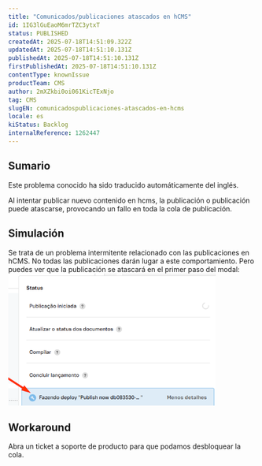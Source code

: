 ```yaml
---
title: "Comunicados/publicaciones atascados en hCMS"
id: 1IG3lGuEaoM6mrTZC3ytxT
status: PUBLISHED
createdAt: 2025-07-18T14:51:09.322Z
updatedAt: 2025-07-18T14:51:10.131Z
publishedAt: 2025-07-18T14:51:10.131Z
firstPublishedAt: 2025-07-18T14:51:10.131Z
contentType: knownIssue
productTeam: CMS
author: 2mXZkbi0oi061KicTExNjo
tag: CMS
slugEN: comunicadospublicaciones-atascados-en-hcms
locale: es
kiStatus: Backlog
internalReference: 1262447
---
```


## Sumario

<div class="alert alert-info">
  <p>Este problema conocido ha sido traducido automáticamente del inglés.</p>
</div>


Al intentar publicar nuevo contenido en hcms, la publicación o publicación puede atascarse, provocando un fallo en toda la cola de publicación.


##

## Simulación


Se trata de un problema intermitente relacionado con las publicaciones en hCMS. No todas las publicaciones darán lugar a este comportamiento. Pero puedes ver que la publicación se atascará en el primer paso del modal:
 ![](https://raw.githubusercontent.com/vtexdocs/help-center-content/refs/heads/main/docs/es/known-issues/CMS/comunicadospublicaciones-atascados-en-hcms_1.png)



## Workaround


Abra un ticket a soporte de producto para que podamos desbloquear la cola.





